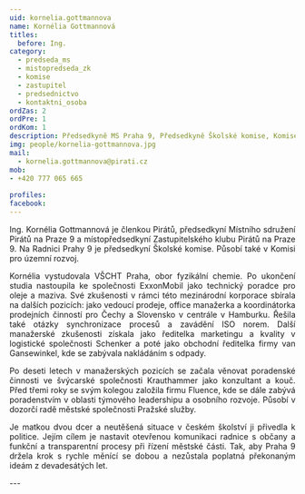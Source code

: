 ```yaml
---
uid: kornelia.gottmannova
name: Kornélia Gottmannová
titles:
  before: Ing.
category:
  - predseda_ms
  - mistopredseda_zk
  - komise
  - zastupitel
  - predsednictvo
  - kontaktni_osoba
ordZas: 2
ordPre: 1
ordKom: 1
description: Předsedkyně MS Praha 9, Předsedkyně Školské komise, Komise územního rozvoje
img: people/kornelia-gottmannova.jpg
mail:
  - kornelia.gottmannova@pirati.cz
mob:
- +420 777 065 665
 
profiles:
facebook: 
---
```

<p style='text-align: justify;'>Ing. Kornélia Gottmannová je členkou Pirátů, předsedkyní Místního sdružení Pirátů na Praze 9 a místopředsedkyní Zastupitelského klubu Pirátů na Praze 9. Na Radnici Prahy 9 je předsedkyní Školské komise. Působí také v Komisi pro územní rozvoj.
</p><p style='text-align: justify;'>
Kornélia vystudovala VŠCHT Praha, obor fyzikální chemie. Po ukončení studia nastoupila ke společnosti ExxonMobil jako technický poradce pro oleje a maziva. Své zkušenosti v rámci této mezinárodní korporace sbírala na dalších pozicích: jako vedoucí prodeje, office manažerka a koordinátorka prodejních činností pro Čechy a Slovensko v centrále v Hamburku. Řešila také otázky synchronizace procesů a zavádění ISO norem. Další manažerské zkušenosti získala jako ředitelka marketingu a kvality v logistické společnosti Schenker a poté jako obchodní ředitelka firmy van Gansewinkel, kde se zabývala nakládáním s odpady. 
</p><p style='text-align: justify;'>
Po deseti letech v manažerských pozicích se začala věnovat poradenské činnosti ve švýcarské společnosti Krauthammer jako konzultant a kouč. Před třemi roky se svým kolegou založila firmu Fluence, kde se dále zabývá poradenstvím v oblasti týmového leadershipu a osobního rozvoje. Působí v dozorčí radě městské společnosti Pražské služby.
</p><p style='text-align: justify;'>
Je matkou dvou dcer a neutěšená situace v českém školství ji přivedla k politice. Jejím cílem je nastavit otevřenou komunikaci radnice s občany a funkční a transparentní procesy při řízení městské části. Tak, aby Praha 9 držela krok s rychle měnící se dobou a nezůstala poplatná překonaným ideám z devadesátých let.
</p>
---